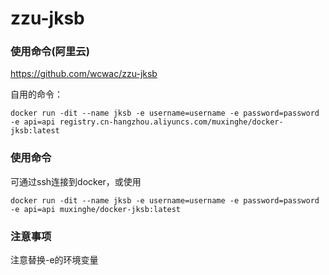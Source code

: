 # zzu-jksb



### 使用命令(阿里云)

https://github.com/wcwac/zzu-jksb

自用的命令：

```
docker run -dit --name jksb -e username=username -e password=password -e api=api registry.cn-hangzhou.aliyuncs.com/muxinghe/docker-jksb:latest
```


### 使用命令

可通过ssh连接到docker，或使用

```
docker run -dit --name jksb -e username=username -e password=password -e api=api muxinghe/docker-jksb:latest
```


### 注意事项

注意替换-e的环境变量